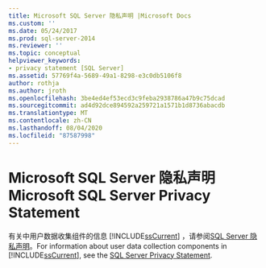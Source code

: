 ```yaml
---
title: Microsoft SQL Server 隐私声明 |Microsoft Docs
ms.custom: ''
ms.date: 05/24/2017
ms.prod: sql-server-2014
ms.reviewer: ''
ms.topic: conceptual
helpviewer_keywords:
- privacy statement [SQL Server]
ms.assetid: 57769f4a-5689-49a1-8298-e3c0db5106f8
author: rothja
ms.author: jroth
ms.openlocfilehash: 3be4ed4ef53ecd3c9feba2938786a47b9c75dcad
ms.sourcegitcommit: ad4d92dce894592a259721a1571b1d8736abacdb
ms.translationtype: MT
ms.contentlocale: zh-CN
ms.lasthandoff: 08/04/2020
ms.locfileid: "87587998"
---
```

# <a name="microsoft-sql-server-privacy-statement"></a><span data-ttu-id="b4f30-102">Microsoft SQL Server 隐私声明</span><span class="sxs-lookup"><span data-stu-id="b4f30-102">Microsoft SQL Server Privacy Statement</span></span>
  <span data-ttu-id="b4f30-103">有关中用户数据收集组件的信息 [!INCLUDE[ssCurrent](../includes/sscurrent-md.md)] ，请参阅[SQL Server 隐私声明](https://go.microsoft.com/fwlink/?LinkID=282418)。</span><span class="sxs-lookup"><span data-stu-id="b4f30-103">For information about user data collection components in [!INCLUDE[ssCurrent](../includes/sscurrent-md.md)], see the [SQL Server Privacy Statement](https://go.microsoft.com/fwlink/?LinkID=282418).</span></span>  
  
  
